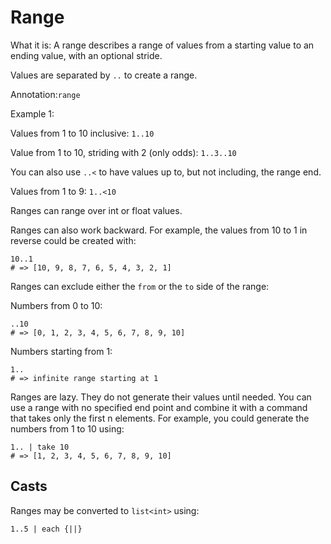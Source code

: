 # Range

What it is: A range describes a range of values from a starting value to an ending value, with an optional stride.

Values are separated by `..` to create a range.

Annotation:`range`

Example 1:

Values from 1 to 10 inclusive:
`1..10`

Value from 1 to 10, striding with 2 (only odds):
`1..3..10`

You can also use `..<` to have values up to, but not including, the range end.

Values from 1 to 9:
`1..<10`

Ranges can range over int or float values.

Ranges can also work backward. For example, the values from 10 to 1 in reverse could be created with:

```nu
10..1
# => [10, 9, 8, 7, 6, 5, 4, 3, 2, 1]
```

Ranges can exclude either the `from` or the `to` side of the range:

Numbers from 0 to 10:

```nu
..10
# => [0, 1, 2, 3, 4, 5, 6, 7, 8, 9, 10]
```

Numbers starting from 1:

```nu
1..
# => infinite range starting at 1
```

Ranges are lazy. They do not generate their values until needed. You can use a range with no specified end point and combine it with a command that takes only the first n elements. For example, you could generate the numbers from 1 to 10 using:

```nu
1.. | take 10
# => [1, 2, 3, 4, 5, 6, 7, 8, 9, 10]
```

## Casts

Ranges may be converted to `list<int>` using:

```nu
1..5 | each {||}
```

